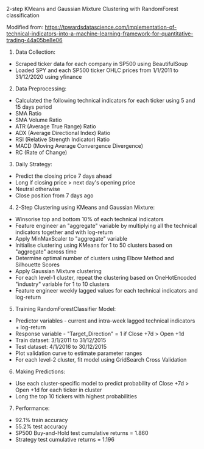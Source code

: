 2-step KMeans and Gaussian Mixture Clustering with RandomForest classification

Modified from: https://towardsdatascience.com/implementation-of-technical-indicators-into-a-machine-learning-framework-for-quantitative-trading-44a05be8e06

1. Data Collection:
- Scraped ticker data for each company in SP500 using BeautifulSoup
- Loaded SPY and each SP500 ticker OHLC prices from 1/1/2011 to 31/12/2020 using yfinance 

2. Data Preprocessing:
- Calculated the following technical indicators for each ticker using 5 and 15 days period
- SMA Ratio
- SMA Volume Ratio
- ATR (Average True Range) Ratio
- ADX (Average Directional Index) Ratio
- RSI (Relative Strength Indicator) Ratio
- MACD (Moving Average Convergence Divergence)
- RC (Rate of Change)

3. Daily Strategy:
- Predict the closing price 7 days ahead
- Long if closing price > next day's opening price
- Neutral otherwise
- Close position from 7 days ago

4. 2-Step Clustering using KMeans and Gaussian Mixture:
- Winsorise top and bottom 10% of each technical indicators
- Feature engineer an "aggregate" variable by multiplying all the technical indicators together and with log-return
- Apply MinMaxScaler to "aggregate" variable
- Initialise clustering using KMeans for 1 to 50 clusters based on "aggregate" across time
- Determine optimal number of clusters using Elbow Method and Silhouette Scores
- Apply Gaussian Mixture clustering
- For each level-1 cluster, repeat the clustering based on OneHotEncoded "industry" variable for 1 to 10 clusters
- Feature engineer weekly lagged values for each technical indicators and log-return

5. Training RandomForestClassifier Model:
- Predictor variables - current and intra-week lagged technical indicators + log-return
- Response variable - "Target_Direction" = 1 if Close +7d > Open +1d
- Train dataset: 3/1/2011 to 31/12/2015
- Test dataset: 4/1/2016 to 30/12/2015
- Plot validation curve to estimate parameter ranges
- For each level-2 cluster, fit model using GridSearch Cross Validation

6. Making Predictions:
- Use each cluster-specific model to predict probability of Close +7d > Open +1d for each ticker in cluster
- Long the top 10 tickers with highest probabilities

7. Performance:
- 92.1% train accuracy
- 55.2% test accuracy
- SP500 Buy-and-Hold test cumulative returns = 1.860
- Strategy test cumulative returns = 1.196